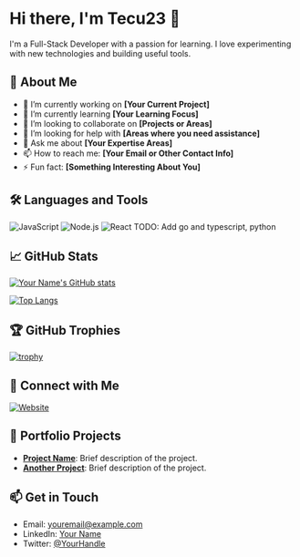 # Hi there, I'm Tecu23 👋

<!-- ![Banner Image](./banner.png) <!-- Replace with your own banner image -->

I'm a Full-Stack Developer with a passion for learning. I love experimenting with new technologies and building useful tools.

## 🚀 About Me

- 🔭 I’m currently working on **[Your Current Project]**
- 🌱 I’m currently learning **[Your Learning Focus]**
- 👯 I’m looking to collaborate on **[Projects or Areas]**
- 🤔 I’m looking for help with **[Areas where you need assistance]**
- 💬 Ask me about **[Your Expertise Areas]**
- 📫 How to reach me: **[Your Email or Other Contact Info]**
- ⚡ Fun fact: **[Something Interesting About You]**

## 🛠️ Languages and Tools

![JavaScript](https://img.shields.io/badge/JavaScript-F7DF1E?style=flat&logo=javascript&logoColor=black)
![Node.js](https://img.shields.io/badge/Node.js-339933?style=flat&logo=node-dot-js&logoColor=white)
![React](https://img.shields.io/badge/React-20232A?style=flat&logo=react&logoColor=61DAFB)
TODO: Add go and typescript, python
<!-- Add more badges for the languages and tools you use -->

## 📈 GitHub Stats

[![Your Name's GitHub stats](https://github-readme-stats.vercel.app/api?username=Tecu23&show_icons=true&theme=radical)](https://github.com/Tecu23)

<!-- Optional: Most Used Languages -->
[![Top Langs](https://github-readme-stats.vercel.app/api/top-langs/?username=Tecu23&layout=compact&theme=radical)](https://github.com/Tecu23)

## 🏆 GitHub Trophies

[![trophy](https://github-profile-trophy.vercel.app/?username=Tecu23&theme=onedark)](https://github.com/Tecu23)

## 🔗 Connect with Me

[![Website](https://img.shields.io/badge/Website-%23000000.svg?style=flat&logo=google-chrome&logoColor=white)](https://YourWebsite.com)
<!-- Add more social links as needed -->

## 💼 Portfolio Projects

- **[Project Name](https://github.com/YourUsername/YourProject)**: Brief description of the project.
- **[Another Project](https://github.com/YourUsername/AnotherProject)**: Brief description of the project.
<!-- Add more projects as needed -->

## 📫 Get in Touch

- Email: [youremail@example.com](mailto:youremail@example.com)
- LinkedIn: [Your Name](https://linkedin.com/in/YourProfile)
- Twitter: [@YourHandle](https://twitter.com/YourHandle)
